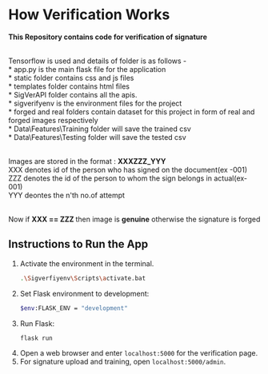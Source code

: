 
# How Verification Works

<b>This Repository contains code for verification of signature</b>

<br/>Tensorflow is used and details of folder is as follows -
<br/>* app.py is the main flask file for the application
<br/>* static folder contains css and js files 
<br/>* templates folder contains html files
<br/>* SigVerAPI folder contains all the apis.
<br/>* sigverifyenv is the environment files for the project
<br/>* forged and real folders contain dataset for this project in form of real and forged images respectively
<br/>* Data\Features\Training folder will save the trained csv
<br/>* Data\Features\Testing folder will save the tested csv

<br/>Images are stored in the format : <b>XXXZZZ_YYY</b>
<br/>XXX denotes id of the person who has signed on the document(ex -001)
<br/>ZZZ denotes the id of the person to whom the sign belongs in actual(ex- 001)
<br/>YYY deontes the n'th no.of attempt

<br/>Now if <b>XXX == ZZZ </b>then image is <b>genuine</b> otherwise the signature is forged


## Instructions to Run the App

1. Activate the environment in the terminal.
    ```bash
    .\Sigverfiyenv\Scripts\activate.bat
    ```
2. Set Flask environment to development:
    ```bash
    $env:FLASK_ENV = "development"
    ```
3. Run Flask:
    ```bash
    flask run
    ```
4. Open a web browser and enter `localhost:5000` for the verification page.
5. For signature upload and training, open `localhost:5000/admin`.
